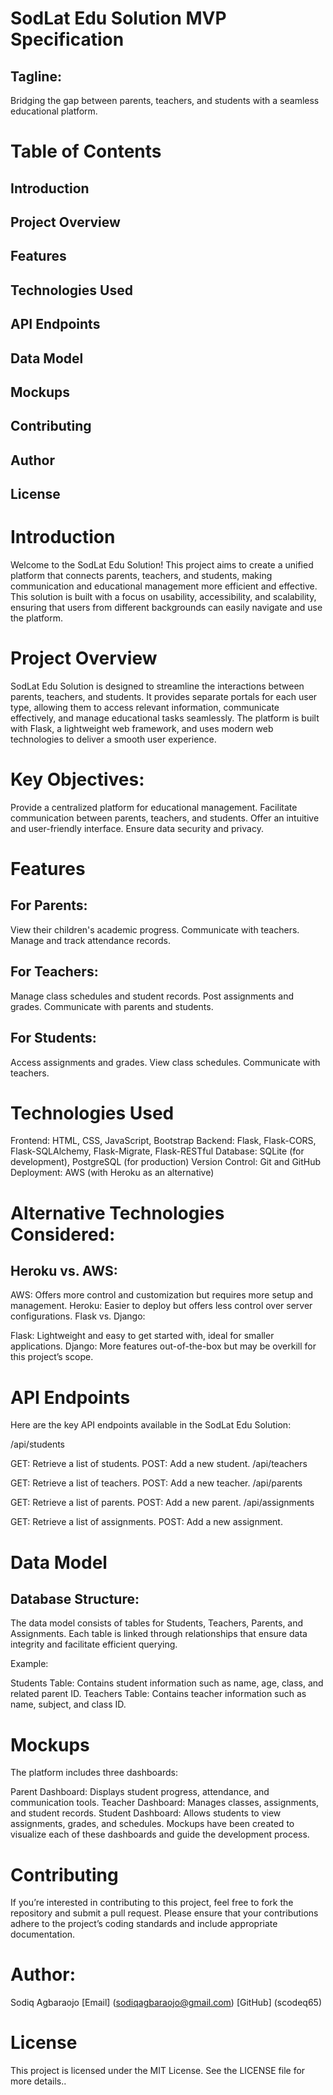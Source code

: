 # SodLat Edu Solution MVP Specification
## Tagline:
Bridging the gap between parents, teachers, and students with a seamless educational platform.

# Table of Contents
## Introduction
## Project Overview
## Features
## Technologies Used
## API Endpoints
## Data Model
## Mockups
## Contributing
## Author
## License

# Introduction
Welcome to the SodLat Edu Solution! This project aims to create a unified platform that connects parents, teachers, and students, making communication and educational management more efficient and effective. This solution is built with a focus on usability, accessibility, and scalability, ensuring that users from different backgrounds can easily navigate and use the platform.

# Project Overview
SodLat Edu Solution is designed to streamline the interactions between parents, teachers, and students. It provides separate portals for each user type, allowing them to access relevant information, communicate effectively, and manage educational tasks seamlessly. The platform is built with Flask, a lightweight web framework, and uses modern web technologies to deliver a smooth user experience.

# Key Objectives:
Provide a centralized platform for educational management.
Facilitate communication between parents, teachers, and students.
Offer an intuitive and user-friendly interface.
Ensure data security and privacy.

# Features
## For Parents:

View their children's academic progress.
Communicate with teachers.
Manage and track attendance records.
## For Teachers:

Manage class schedules and student records.
Post assignments and grades.
Communicate with parents and students.
## For Students:

Access assignments and grades.
View class schedules.
Communicate with teachers.

# Technologies Used
Frontend: HTML, CSS, JavaScript, Bootstrap
Backend: Flask, Flask-CORS, Flask-SQLAlchemy, Flask-Migrate, Flask-RESTful
Database: SQLite (for development), PostgreSQL (for production)
Version Control: Git and GitHub
Deployment: AWS (with Heroku as an alternative)

# Alternative Technologies Considered:
## Heroku vs. AWS:

AWS: Offers more control and customization but requires more setup and management.
Heroku: Easier to deploy but offers less control over server configurations.
Flask vs. Django:

Flask: Lightweight and easy to get started with, ideal for smaller applications.
Django: More features out-of-the-box but may be overkill for this project’s scope.

# API Endpoints
Here are the key API endpoints available in the SodLat Edu Solution:

/api/students

GET: Retrieve a list of students.
POST: Add a new student.
/api/teachers

GET: Retrieve a list of teachers.
POST: Add a new teacher.
/api/parents

GET: Retrieve a list of parents.
POST: Add a new parent.
/api/assignments

GET: Retrieve a list of assignments.
POST: Add a new assignment.

# Data Model
## Database Structure:
The data model consists of tables for Students, Teachers, Parents, and Assignments. Each table is linked through relationships that ensure data integrity and facilitate efficient querying.

Example:

Students Table: Contains student information such as name, age, class, and related parent ID.
Teachers Table: Contains teacher information such as name, subject, and class ID.

# Mockups
The platform includes three dashboards:

Parent Dashboard: Displays student progress, attendance, and communication tools.
Teacher Dashboard: Manages classes, assignments, and student records.
Student Dashboard: Allows students to view assignments, grades, and schedules.
Mockups have been created to visualize each of these dashboards and guide the development process.

# Contributing
If you’re interested in contributing to this project, feel free to fork the repository and submit a pull request. Please ensure that your contributions adhere to the project’s coding standards and include appropriate documentation.

# Author:
Sodiq Agbaraojo [Email] (sodiqagbaraojo@gmail.com) [GitHub] (scodeq65)

# License
This project is licensed under the MIT License. See the LICENSE file for more details..
